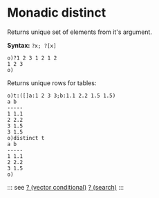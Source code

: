 # Monadic distinct

Returns unique set of elements from it's argument.

**Syntax:** ```?x; ?[x]```

```o
o)?1 2 3 1 2 1 2
1 2 3
o)
```

Returns unique rows for tables:

```o
o)t:([]a:1 2 3 3;b:1.1 2.2 1.5 1.5)
a b
-----
1 1.1
2 2.2
3 1.5
3 1.5
o)distinct t
a b
-----
1 1.1
2 2.2
3 1.5
o)
```

::: see
[? (vector conditional)](/verbs/conditional/vcond.md)
[? (search)](/verbs/search/search.md)
:::
